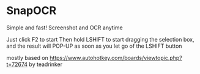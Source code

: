 # SnapOCR
Simple and fast! 
Screenshot and OCR anytime

Just click F2 to start Then hold LSHIFT to start dragging the selection box, and the result will POP-UP as soon as you let go of the LSHIFT button

mostly based on https://www.autohotkey.com/boards/viewtopic.php?t=72674 by teadrinker 
